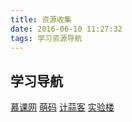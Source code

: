 ```yaml
---
title: 资源收集
date: 2016-06-10 11:27:32
tags: 学习资源导航
---
```

## 学习导航

[慕课网](www.imooc.com)
[萌码](http://www.mengma.com/)
[计蒜客](http://www.jisuanke.com/course)
[实验楼](https://www.shiyanlou.com/)
<!-- more -->
<!-- <iframe height=800 width=100% src="http://www.liaoxuefeng.com/wiki/0013739516305929606dd18361248578c67b8067c8c017b000/" frameborder=0 allowfullscreen></iframe> -->
